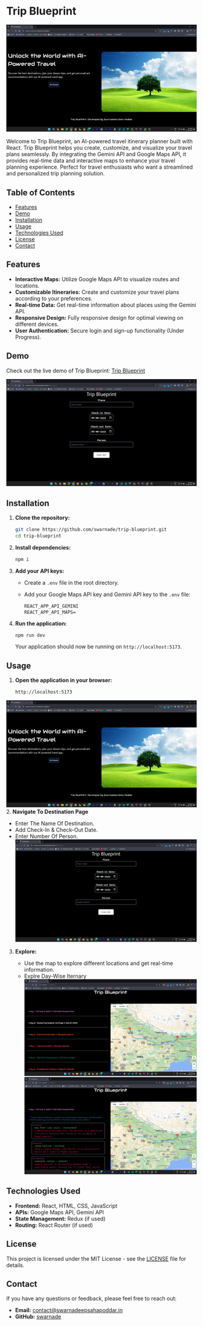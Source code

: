 # Trip Blueprint

![Trip Blueprint](./src/readme/main.png)

Welcome to Trip Blueprint, an AI-powered travel itinerary planner built with React. Trip Blueprint helps you create, customize, and visualize your travel plans seamlessly. By integrating the Gemini API and Google Maps API, it provides real-time data and interactive maps to enhance your travel planning experience. Perfect for travel enthusiasts who want a streamlined and personalized trip planning solution.

## Table of Contents

- [Features](#features)
- [Demo](#demo)
- [Installation](#installation)
- [Usage](#usage)
- [Technologies Used](#technologies-used)
- [License](#license)
- [Contact](#contact)

## Features

- **Interactive Maps:** Utilize Google Maps API to visualize routes and locations.
- **Customizable Itineraries:** Create and customize your travel plans according to your preferences.
- **Real-time Data:** Get real-time information about places using the Gemini API.
- **Responsive Design:** Fully responsive design for optimal viewing on different devices.
- **User Authentication:** Secure login and sign-up functionality (Under Progress).

## Demo

Check out the live demo of Trip Blueprint: [Trip Blueprint](https://tripblueprint.swarnadeepsahapoddar.in/)

![Trip Blueprint Demo](./src/readme/destination.png)

## Installation

1. **Clone the repository:**

   ```sh
   git clone https://github.com/swarnade/trip-blueprint.git
   cd trip-blueprint
   ```

2. **Install dependencies:**

   ```sh
   npm i
   ```

3. **Add your API keys:**

   - Create a `.env` file in the root directory.
   - Add your Google Maps API key and Gemini API key to the `.env` file:

     ```
     REACT_APP_API_GEMINI
     REACT_APP_API_MAPS=
     ```

4. **Run the application:**

   ```sh
   npm run dev
   ```

   Your application should now be running on `http://localhost:5173`.

## Usage

1. **Open the application in your browser:**

   ```sh
   http://localhost:5173
   ```
![Trip Blueprint](./src/readme/main.png)
2. **Navigate To Destination Page**

   - Enter The Name Of Destination.
   - Add Check-In & Check-Out Date.
   - Enter Number Of Person.
![Trip Blueprint](./src/readme/destination.png)
3. **Explore:**

   - Use the map to explore different locations and get real-time information.
   - Explre Day-Wise Iternary 
![Trip Blueprint](./src/readme/final.png)
![Trip Blueprint](./src/readme/final2.png)
## Technologies Used

- **Frontend:** React, HTML, CSS, JavaScript
- **APIs:** Google Maps API, Gemini API
- **State Management:** Redux (if used)
- **Routing:** React Router (if used)

## License

This project is licensed under the MIT License - see the [LICENSE](LICENSE) file for details.

## Contact

If you have any questions or feedback, please feel free to reach out:

- **Email:** contact@swarnadeepsahapoddar.in
- **GitHub:** [swarnade](https://github.com/swarnade)